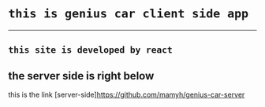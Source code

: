 # `this is genius car client side app`
  -----------------------------------------------------------
## `this site is developed by react `
   the server side is right below 
   --------------------------------------------------------
   this is the link [server-side]https://github.com/mamyh/genius-car-server